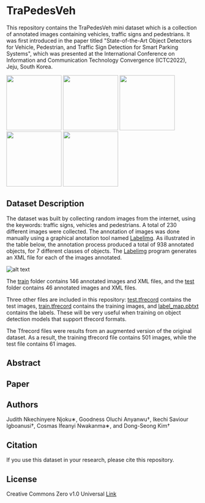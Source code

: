 # TraPedesVeh
This repository contains the TraPedesVeh mini dataset which is a collection of annotated images containing vehicles, traffic signs and pedestrians. It was first introduced in the paper titled "State-of-the-Art Object Detectors for Vehicle, Pedestrian, and Traffic Sign Detection for Smart Parking Systems", which was presented at the International Conference on Information and Communication Technology Convergence (ICTC2022), Jeju, South Korea. 


<img src="https://github.com/Judith989/TraPedesVeh-A-mini-Dataset-for-Intelligent-Transportation-Systems/blob/main/test/11.png" width="144"> <img src="https://github.com/Judith989/TraPedesVeh-A-mini-Dataset-for-Intelligent-Transportation-Systems/blob/main/test/1.png" width="144"> <img src="https://github.com/Judith989/TraPedesVeh-A-mini-Dataset-for-Intelligent-Transportation-Systems/blob/main/test/12.jpg" width="144"> <img src="https://github.com/Judith989/TraPedesVeh-A-mini-Dataset-for-Intelligent-Transportation-Systems/blob/main/test/13.jpg" width="144"> <img src="https://github.com/Judith989/TraPedesVeh-A-mini-Dataset-for-Intelligent-Transportation-Systems/blob/main/test/14.jpg" width="144"> 


## Dataset Description
The dataset was built by collecting random images from the internet, using the keywords: traffic signs, vehicles and pedestrians. A total of 230 different images were collected. The annotation of images was done manually using a graphical anotation tool named [Labelimg](https://github.com/tzutalin/labelImg). As illustrated in the table below, the annotation process produced a total of 938 annotated objects, for 7 different classes of objects. The [Labelimg](https://github.com/tzutalin/labelImg) program generates an XML file for each of the images annotated.

![alt text](https://github.com/Judith989/TraPedesVeh-A-mini-Dataset-for-Intelligent-Transportation-Systems/blob/main/dataset-stat.jpg)

The [train](https://github.com/Judith989/TraPedesVeh-A-mini-Dataset-for-Intelligent-Transportation-Systems/tree/main/train) folder contains 146 annotated images and XML files, and the [test](https://github.com/Judith989/TraPedesVeh-A-mini-Dataset-for-Intelligent-Transportation-Systems/tree/main/test) folder contains 46 annotated images and XML files.

Three other files are included in this repository: [test.tfrecord](https://github.com/Judith989/TraPedesVeh-A-mini-Dataset-for-Intelligent-Transportation-Systems/blob/main/test.tfrecord) contains the test images, [train.tfrecord](https://github.com/Judith989/TraPedesVeh-A-mini-Dataset-for-Intelligent-Transportation-Systems/blob/main/train.tfrecord) contains the training images, and [label_map.pbtxt](https://github.com/Judith989/TraPedesVeh-A-mini-Dataset-for-Intelligent-Transportation-Systems/blob/main/label_map.pbtxt) contains the labels. These will be very useful when training on object detection models that support tfrecord formats. 

The Tfrecord files were results from an augmented version of the original dataset. As a result, the training tfrecord file contains 501 images, while the test file contains 61 images. 

## Abstract



## Paper


## Authors
Judith Nkechinyere Njoku∗, Goodness Oluchi Anyanwu†, Ikechi Saviour Igboanusi†, Cosmas Ifeanyi Nwakanma∗, and Dong-Seong Kim†

## Citation
If you use this dataset in your research, please cite this repository.




## License 
Creative Commons Zero v1.0 Universal [Link](https://github.com/Judith989/TraPedesVeh-A-mini-Dataset-for-Intelligent-Transportation-Systems/blob/main/LICENSE)
